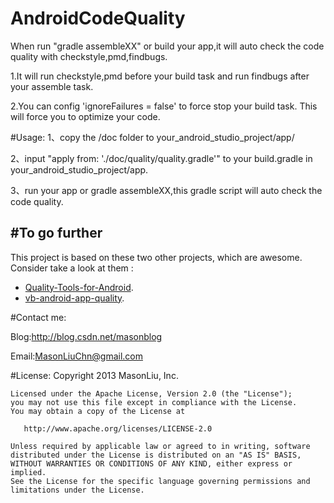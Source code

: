 # AndroidCodeQuality

When run "gradle assembleXX" or build your app,it will auto check the code quality with checkstyle,pmd,findbugs. 

1.It will run checkstyle,pmd before your build task and run findbugs after your assemble task.

2.You can config 'ignoreFailures = false' to force stop your build task. This will force you to optimize your code.

#Usage: 
1、copy the /doc folder to your_android_studio_project/app/

2、input "apply from: './doc/quality/quality.gradle'" to your build.gradle in your_android_studio_project/app. 

3、run your app or gradle assembleXX,this gradle script will auto check the code quality.

#To go further
-------------
This project is based on these two other projects, which are awesome. Consider take a look at them :
 - [Quality-Tools-for-Android](https://github.com/stephanenicolas/Quality-Tools-for-Android).
 - [vb-android-app-quality](https://github.com/vincentbrison/vb-android-app-quality).

#Contact me:

Blog:http://blog.csdn.net/masonblog

Email:MasonLiuChn@gmail.com

#License:
    Copyright 2013 MasonLiu, Inc.

    Licensed under the Apache License, Version 2.0 (the "License");
    you may not use this file except in compliance with the License.
    You may obtain a copy of the License at

       http://www.apache.org/licenses/LICENSE-2.0

    Unless required by applicable law or agreed to in writing, software
    distributed under the License is distributed on an "AS IS" BASIS,
    WITHOUT WARRANTIES OR CONDITIONS OF ANY KIND, either express or implied.
    See the License for the specific language governing permissions and
    limitations under the License.


